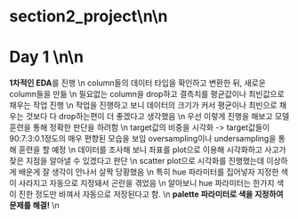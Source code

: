 # section2_project\n\n

# Day 1 \n\n

**1차적인 EDA**를 진행 \n
column들의 데이터 타입을 확인하고 변환한 뒤, 새로운 column들을 만듦 \n
필요없는 column을 drop하고 결측치를 평균값이나 최빈값으로 채우는 작업 진행 \n
작업을 진행하고 보니 데이터의 크기가 커서 평균이나 최빈으로 채우는 것보다 다 drop하는편이 더 좋겠다고 생각했음 \n
우선 이렇게 진행을 해보고 모델 훈련을 통해 정확한 판단을 하려함 \n
target값의 비중을 시각화 -> target값들이 90:7:3:0.1정도의 매우 편향된 모습을 보임 oversampling이나 undersampling을 통해 훈련을 할 예정 \n
데이터를 조사해 보니 좌표를 plot으로 이용해 시각화하고 사고가 잦은 지점을 알아낼 수 있겠다고 판단 \n
scatter plot으로 시각화를 진행했는데 이상하게 배운게 잘 생각이 안나서 살짝 당황했음 \n
특히 hue 파라미터를 집어넣자 지정한 색이 사라지고 자동으로 지정돼서 곤란을 겪었음 \n
알아보니 hue 파라미터는 한가지 색이 진한 정도만 바껴서 자동으로 저장된다고 함. \n
**palette 파라미터로 색을 지정하여 문제를 해결!** \n
